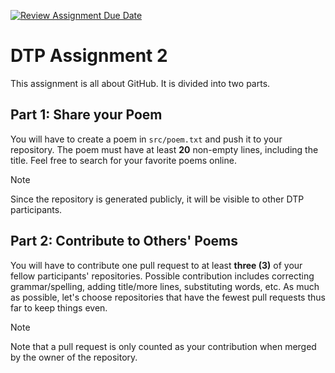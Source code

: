 [![Review Assignment Due Date](https://classroom.github.com/assets/deadline-readme-button-24ddc0f5d75046c5622901739e7c5dd533143b0c8e959d652212380cedb1ea36.svg)](https://classroom.github.com/a/pynun8SG)
# DTP Assignment 2

This assignment is all about GitHub. It is divided into two parts.

## Part 1: Share your Poem
You will have to create a poem in `src/poem.txt` and push it to your repository. The poem must have at least **20** non-empty lines, including the title. Feel free to search for your favorite poems online.

> [!NOTE]
> Since the repository is generated publicly, it will be visible to other DTP participants.

## Part 2: Contribute to Others' Poems
You will have to contribute one pull request to at least **three (3)** of your fellow participants' repositories. Possible contribution includes correcting grammar/spelling, adding title/more lines, substituting words, etc. As much as possible, let's choose repositories that have the fewest pull requests thus far to keep things even.

> [!NOTE]
> Note that a pull request is only counted as your contribution when merged by the owner of the repository.
